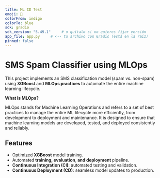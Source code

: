 ```yaml
---
title: ML CD Test
emoji: 🤖
colorFrom: indigo
colorTo: blue
sdk: gradio
sdk_version: "5.49.1"     # o quítalo si no quieres fijar versión
app_file: app.py     # <-- tu archivo con Gradio (está en la raíz)
pinned: false
---
```


# SMS Spam Classifier using MLOps

This project implements an SMS classification model (spam vs. non-spam) using **XGBoost** and **MLOps practices** to automate the entire machine learning lifecycle.

**What is MLOps?**

MLOps stands for Machine Learning Operations and refers to a set of best practices to manage the entire ML lifecycle more efficiently, from development to deployment and maintenance. It is designed to ensure that machine learning models are developed, tested, and deployed consistently and reliably.

## Features

- Optimized **XGBoost** model training.
- Automated **training, evaluation, and deployment** pipeline.
- **Continuous Integration (CI)**: automated testing and validation.
- **Continuous Deployment (CD)**: seamless model updates to production.

